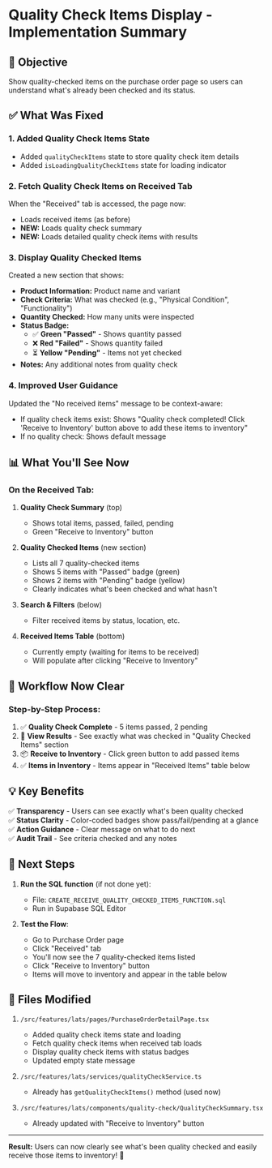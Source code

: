 # Quality Check Items Display - Implementation Summary

## 🎯 **Objective**
Show quality-checked items on the purchase order page so users can understand what's already been checked and its status.

## ✅ **What Was Fixed**

### 1. **Added Quality Check Items State**
- Added `qualityCheckItems` state to store quality check item details
- Added `isLoadingQualityCheckItems` state for loading indicator

### 2. **Fetch Quality Check Items on Received Tab**
When the "Received" tab is accessed, the page now:
- Loads received items (as before)
- **NEW:** Loads quality check summary
- **NEW:** Loads detailed quality check items with results

### 3. **Display Quality Checked Items**
Created a new section that shows:
- **Product Information:** Product name and variant
- **Check Criteria:** What was checked (e.g., "Physical Condition", "Functionality")
- **Quantity Checked:** How many units were inspected
- **Status Badge:**
  - ✅ **Green "Passed"** - Shows quantity passed
  - ❌ **Red "Failed"** - Shows quantity failed  
  - ⏳ **Yellow "Pending"** - Items not yet checked
- **Notes:** Any additional notes from quality check

### 4. **Improved User Guidance**
Updated the "No received items" message to be context-aware:
- If quality check items exist: Shows "Quality check completed! Click 'Receive to Inventory' button above to add these items to inventory"
- If no quality check: Shows default message

## 📊 **What You'll See Now**

### On the Received Tab:
1. **Quality Check Summary** (top)
   - Shows total items, passed, failed, pending
   - Green "Receive to Inventory" button

2. **Quality Checked Items** (new section)
   - Lists all 7 quality-checked items
   - Shows 5 items with "Passed" badge (green)
   - Shows 2 items with "Pending" badge (yellow)
   - Clearly indicates what's been checked and what hasn't

3. **Search & Filters** (below)
   - Filter received items by status, location, etc.

4. **Received Items Table** (bottom)
   - Currently empty (waiting for items to be received)
   - Will populate after clicking "Receive to Inventory"

## 🔄 **Workflow Now Clear**

### Step-by-Step Process:
1. ✅ **Quality Check Complete** - 5 items passed, 2 pending
2. 👀 **View Results** - See exactly what was checked in "Quality Checked Items" section
3. 📦 **Receive to Inventory** - Click green button to add passed items
4. ✅ **Items in Inventory** - Items appear in "Received Items" table below

## 💡 **Key Benefits**

✅ **Transparency** - Users can see exactly what's been quality checked  
✅ **Status Clarity** - Color-coded badges show pass/fail/pending at a glance  
✅ **Action Guidance** - Clear message on what to do next  
✅ **Audit Trail** - See criteria checked and any notes  

## 🚀 **Next Steps**

1. **Run the SQL function** (if not done yet):
   - File: `CREATE_RECEIVE_QUALITY_CHECKED_ITEMS_FUNCTION.sql`
   - Run in Supabase SQL Editor

2. **Test the Flow**:
   - Go to Purchase Order page
   - Click "Received" tab
   - You'll now see the 7 quality-checked items listed
   - Click "Receive to Inventory" button
   - Items will move to inventory and appear in the table below

## 📁 **Files Modified**

1. `/src/features/lats/pages/PurchaseOrderDetailPage.tsx`
   - Added quality check items state and loading
   - Fetch quality check items when received tab loads
   - Display quality check items with status badges
   - Updated empty state message

2. `/src/features/lats/services/qualityCheckService.ts`
   - Already has `getQualityCheckItems()` method (used now)

3. `/src/features/lats/components/quality-check/QualityCheckSummary.tsx`
   - Already updated with "Receive to Inventory" button

---

**Result:** Users can now clearly see what's been quality checked and easily receive those items to inventory! 🎉
